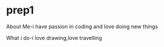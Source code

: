 # prep1
About Me-i have passion in coding and love doing new things

What i do-i love drawing,love travelling
